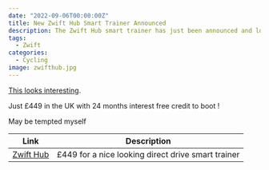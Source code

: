```yaml
---
date: "2022-09-06T00:00:00Z"
title: New Zwift Hub Smart Trainer Announced
description: The Zwift Hub smart trainer has just been announced and looks like it will be a popular choice as an entry level option for joining the Zwift community.
tags:
  - Zwift
categories:
  - Cycling
image: zwifthub.jpg
---
```

[This looks interesting](https://uk.zwift.com/pages/zwift-hub). 

Just £449 in the UK with 24 months interest free credit to boot !

May be tempted myself

|Link|Description|
|--------|----|
|[Zwift Hub](https://uk.zwift.com/pages/zwift-hub)| £449 for a nice looking direct drive smart trainer |
